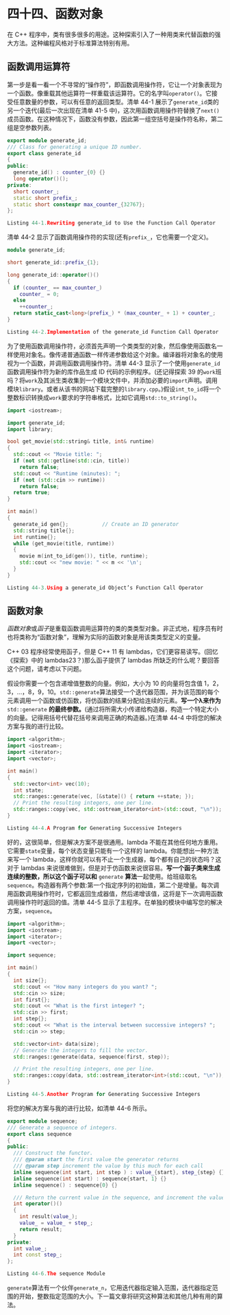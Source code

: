 # 四十四、函数对象

在 C++ 程序中，类有很多很多的用途。这种探索引入了一种用类来代替函数的强大方法。这种编程风格对于标准算法特别有用。

## 函数调用运算符

第一步是看一看一个不寻常的“操作符”，即函数调用操作符，它让一个对象表现为一个函数。像重载其他运算符一样重载该运算符。它的名字叫`operator()`。它接受任意数量的参数，可以有任意的返回类型。清单 44-1 展示了`generate_id`类的另一个迭代(最后一次出现在清单 41-5 中)，这次用函数调用操作符替换了`next()`成员函数。在这种情况下，函数没有参数，因此第一组空括号是操作符名称，第二组是空参数列表。

```cpp
export module generate_id;
/// Class for generating a unique ID number.
export class generate_id
{
public:
  generate_id() : counter_{0} {}
  long operator()();
private:
  short counter_;
  static short prefix_;
  static short constexpr max_counter_{32767};
};

Listing 44-1.Rewriting generate_id to Use the Function Call Operator

```

清单 44-2 显示了函数调用操作符的实现(还有`prefix_`，它也需要一个定义)。

```cpp
module generate_id;

short generate_id::prefix_{1};

long generate_id::operator()()
{
  if (counter_ == max_counter_)
    counter_ = 0;
  else
    ++counter_;
  return static_cast<long>(prefix_) * (max_counter_ + 1) + counter_;
}

Listing 44-2.Implementation of the generate_id Function Call Operator

```

为了使用函数调用操作符，必须首先声明一个类类型的对象，然后像使用函数名一样使用对象名。像传递普通函数一样传递参数给这个对象。编译器将对象名的使用视为一个函数，并调用函数调用操作符。清单 44-3 显示了一个使用`generate_id`函数调用操作符为新的库作品生成 ID 代码的示例程序。(还记得探索 39 的`work`班吗？将`work`及其派生类收集到一个模块文件中，并添加必要的`import`声明。调用模块`library`。或者从该书的网站下载完整的`library.cpp`。)假设`int_to_id`将一个整数标识转换成`work`要求的字符串格式，比如它调用`std::to_string()`。

```cpp
import <iostream>;

import generate_id;
import library;

bool get_movie(std::string& title, int& runtime)
{
  std::cout << "Movie title: ";
  if (not std::getline(std::cin, title))
    return false;
  std::cout << "Runtime (minutes): ";
  if (not (std::cin >> runtime))
    return false;
  return true;
}

int main()
{
  generate_id gen{};           // Create an ID generator
  std::string title{};
  int runtime{};
  while (get_movie(title, runtime))
  {
    movie m(int_to_id(gen()), title, runtime);
    std::cout << "new movie: " << m << '\n';
  }
}

Listing 44-3.Using a generate_id Object’s Function Call Operator

```

## 函数对象

*函数对象*或*函子*是重载函数调用运算符的类的类类型对象。非正式地，程序员有时也将类称为“函数对象”，理解为实际的函数对象是用该类类型定义的变量。

C++ 03 程序经常使用函子，但是 C++ 11 有 lambdas，它们更容易读写。(回忆《探索》中的 lambdas23？)那么函子提供了 lambdas 所缺乏的什么呢？要回答这个问题，请考虑以下问题。

假设你需要一个包含递增值整数的向量。例如，大小为 10 的向量将包含值 1，2，3，…，8，9，10。`std::generate`算法接受一个迭代器范围，并为该范围的每个元素调用一个函数或仿函数，将仿函数的结果分配给连续的元素。**写一个λ来作为** `std::generate` **的最终参数。**(通过将所需大小传递给构造器，构造一个特定大小的向量。记得用括号代替花括号来调用正确的构造器。)在清单 44-4 中将您的解决方案与我的进行比较。

```cpp
import <algorithm>;
import <iostream>;
import <iterator>;
import <vector>;

int main()
{
  std::vector<int> vec(10);
  int state;
  std::ranges::generate(vec, [&state]() { return ++state; });
  // Print the resulting integers, one per line.
  std::ranges::copy(vec, std::ostream_iterator<int>(std::cout, "\n"));
}

Listing 44-4.A Program for Generating Successive Integers

```

好的，这很简单，但是解决方案不是很通用。lambda 不能在其他任何地方重用。它需要`state`变量，每个状态变量只能有一个这样的 lambda。你能想出一种方法来写一个 lambda，这样你就可以有不止一个生成器，每个都有自己的状态吗？这对于 lambdas 来说很难做到，但是对于仿函数来说很容易。**写一个函子类来生成连续的整数，所以这个函子可以和** `generate` **算法**一起使用。给班级取名`sequence`。构造器有两个参数:第一个指定序列的初始值，第二个是增量。每次调用函数调用操作符时，它都返回生成器值，然后递增该值，这将是下一次调用函数调用操作符时返回的值。清单 44-5 显示了主程序。在单独的模块中编写您的解决方案，`sequence`。

```cpp
import <algorithm>;
import <iostream>;
import <iterator>;
import <vector>;

import sequence;

int main()
{
  int size{};
  std::cout << "How many integers do you want? ";
  std::cin >> size;
  int first{};
  std::cout << "What is the first integer? ";
  std::cin >> first;
  int step{};
  std::cout << "What is the interval between successive integers? ";
  std::cin >> step;

  std::vector<int> data(size);
  // Generate the integers to fill the vector.
  std::ranges::generate(data, sequence(first, step));

  // Print the resulting integers, one per line.
  std::ranges::copy(data, std::ostream_iterator<int>(std::cout, "\n"));
}

Listing 44-5.Another Program for Generating Successive Integers

```

将您的解决方案与我的进行比较，如清单 44-6 所示。

```cpp
export module sequence;
/// Generate a sequence of integers.
export class sequence
{
public:
  /// Construct the functor.
  /// @param start the first value the generator returns
  /// @param step increment the value by this much for each call
  inline sequence(int start, int step ) : value_{start}, step_{step} {}
  inline sequence(int start) : sequence{start, 1} {}
  inline sequence() : sequence{0} {}

  /// Return the current value in the sequence, and increment the value.
  int operator()()
  {
    int result(value_);
    value_ = value_ + step_;
    return result;
  }
private:
  int value_;
  int const step_;
};

Listing 44-6.The sequence Module

```

`generate`算法有一个伙伴`generate_n`，它用迭代器指定输入范围，迭代器指定范围的开始，整数指定范围的大小。下一篇文章将研究这种算法和其他几种有用的算法。